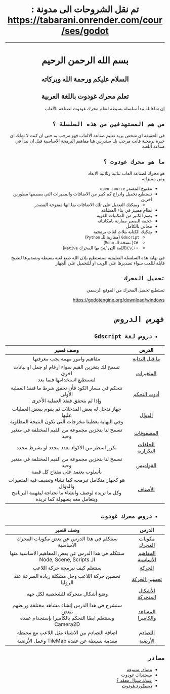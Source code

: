 <div dir = rtl>

<div align = "center">

# تم نقل الشروحات الى مدونة : https://tabarani.onrender.com/courses/godot/

----

# بسم الله الرحمن الرحيم
## السلام عليكم ورحمة الله وبركاته
## تعلم محرك غودوت باللغة العربية

</div>

إن شاءالله نبدأ سلسلة بسيطة لتعلم محرك غودوت لصناعة الألعاب

## `من هم المستهدفين من هذه السلسلة ؟`
في الحقيقة اي شخص يريد تعليم صناعة الالعاب فهو مرحب به
حتى ان كنت لا تملك اي خبرة برمجية فأنت مرحب بك
سندرس هنا مفاهيم البرمجة الاساسية قبل ان نبدأ في صناعة اللعبة

## `ما هو محرك غودوت ؟`
هو محرك لصناعة العاب ثنائية وثلاثية الابعاد  
ومن مميزاته
* مفتوح المصدر `open source`
* تستطيع تحميل وادراج كم كبير من الاضافات والمميزات التى يصممها مطورين اخرين
  * ويمكنك التعديل على تلك الاضافات  بما انها مفتوحة المصدر 
* نظام ممييز في بناء المشاهد
* يضم الكثير من المكتبات القوية
* حجمه الصغير مقارنة بامكانياته
* مجاني بالكامل
* يمكنك الكتابة بثلاث لغات برمجية
  * `Gdscript` (مقاربة للـ `Python`)
  * <span dir = ltr> `C#` </span> ( نسخة الـ `Mono`) 
  * <span dir = ltr> `C\C++` </span> (اللغة التى بُنيَ بها المحرك `Native`)

في نهاية هذه السلسلة التعليمية ستستطيع بإذن الله صنع لعبة بسيطة وتصديرها لتصبح قابلة لللعب
سواء تصديرها على الويب او للتحميل على الجهاز

## `تحميل المحرك`
تستطيع تحميل المحرك من الموقع الرسمي

https://godotengine.org/download/windows

# `فهرس الدروس`

* ## `دروس لغة Gdscript`  

|الدرس|وصف قصير|
|:--:|:-:|
|[ما قبل البداية](Lessons/Gdscript/%5B00%5DBeforeStarting/README.md)|مفاهيم وامور مهمة يجب معرفتها|
|[المتغيرات](Lessons/Gdscript/%5B01%5DVariables/README.md)|تسمح لك بتخزين القيم سواء ارقام او جمل او بيانات اخرى<br> لتستطيع استخدامها فيما بعد|
|[أدوت التحكم](Lessons/Gdscript/%5B02%5DControlStatements/README.md)|تتحكم في مسار الكود فأن تحقق شرط ما فنفذ العملية الأولى <br> وإذا لم يتحقق فنفذ العملية الأخرى|
|[الدوال](Lessons/Gdscript/%5B03%5DFunctions/README.md)|جهاز تدخل له بعض المدخلات ثم يقوم ببعض العمليات عليها <br> وفي النهاية يعطينا مخرجات التى تكون النتيجة المطلوبة|
|[المصفوفات](Lessons/Gdscript/%5B04%5DArrays/README.md)|تسمح لنا بتخزين مجموعة من القيم المختلفة في متغير وحيد|
|[الحلقات التكرارية](Lessons/Gdscript/%5B05%5DLoops/README.md)|تكرر اسطر من الاكواد بعدد محدد او بشرط محدد|
|[القواميس](Lessons/Gdscript/%5B06%5DDictionary/README.md)|تسمح لنا بتخزين مجموعة من القيم المختلفة في متغير وحيد <br> بأسلوب يعتمد على مفتاح كل قيمة|
|[الأصناف](Lessons/Gdscript/%5B07%5DClasses/README.md)|هو كجهاز متكامل تبرمجه كما تشاء وتضيف فيه المتغيرات والدوال  <br> وكل ما تريده لوصف وانشاء ما تحتاجه ليفهمه البرنامج ويتعامل معه بسهولة كما تريده|

* ## `دروس محرك غودوت`  

|الدرس|وصف قصير|
|:--:|:-:|
|[مكونات المحرك](Lessons/GodotEngine/%5B08%5DEngineComponents/README.md)|سنتكلم في هذا الدرس عن  بعض مكونات المحرك الاساسية|
|[المفاهيم الأساسية](Lessons/GodotEngine/%5B09%5DBasicConcepts/README.md)|سنتكلم في هذا الدرس عن بعض المفاهيم الاساسية منها الـ Node, Scene, Scripts|
|[الحركة](Lessons/GodotEngine/%5B10%5DMovement/README.md)|سنتعلم كيف نبرمجة حركة اللاعب|
|[تحسين الحركة](Lessons/GodotEngine/%5B11%5DImproveMovement/README.md)|تحسين حركة اللاعب وحل مشكلة زيادة السرعة عند الزوايا|
|[الأشكال المتحركة](Lessons/GodotEngine/%5B12%5DAnimationSprites/README.md)|وضع أشكال متحركة للشخصية لكل جهه|
|[المشاهد والكاميرا](Lessons/GodotEngine/%5B13%5DScenesAndCamera/README.md)|سنشرح في هذا الدرس إنشاء مشاهد مختلفة وربطهم ببعض  <br> وسنتعلم ايضًا التحكم بالكاميرا بإستخدام عقدة Camera2D|
|[التصادم](Lessons/GodotEngine/%5B14%5DCollision/README.md)|اضافة التصادم بين الاشياء مثل اللاعب مع محيطه|
|[الأرضية](Lessons/GodotEngine/%5B15%5DGround/README.md)|مقدمة بسيطة عن عقدة TileMap وعمل الأرضية|

##  `مصادر`
* [مصادر متنوعة](Resources/README.md)
* [مستندات غودوت](https://docs.godotengine.org/en/stable/)
* [عندك سؤال معقد ؟](https://godotengine.org/qa/)
* [ديسكورد غودوت](https://discord.com/invite/4JBkykG)

</div>

